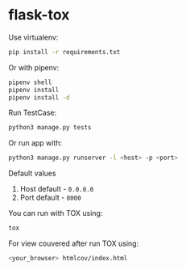 # flask-tox

Use virtualenv:

```bash
pip install -r requirements.txt
```
Or with pipenv:
```bash
pipenv shell
pipenv install
pipenv install -d
```

Run TestCase: 
```bash
python3 manage.py tests
```
Or run app with:
```bash
python3 manage.py runserver -l <host> -p <port>
```
Default values
1. Host default - ```0.0.0.0```
2. Port default - ```8000```

You can run with TOX using:

```bash
tox
```

For view couvered after run TOX using:
```bash
<your_browser> htmlcov/index.html
```
